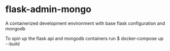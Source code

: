# flask-admin-mongo
A containerized development environment with base flask configuration and mongodb

To spin up the flask api and mongodb containers run
$ docker-compose up --build
